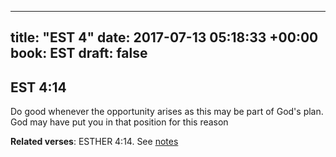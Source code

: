 
---
title: "EST 4"
date: 2017-07-13 05:18:33 +00:00
book: EST
draft: false
---

## EST 4:14

Do good whenever the opportunity arises as this may be part of God's plan. God may have put you in that position for this reason

**Related verses**: ESTHER 4:14. See [notes](https://my.bible.com/notes/2678206665765675682)

